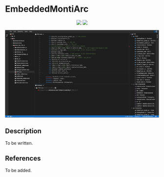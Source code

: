 # EmbeddedMontiArc
<p align="center">
    <img src="https://img.shields.io/badge/Extension_Version-0.1.1-blue.svg?longCache=true&style=flat-square"/>
    <img src="https://img.shields.io/badge/Grammar_Version-0.0.8-blue.svg?longCache=true&style=flat-square"/>
</p>
<p align="center">
    <img src="doc/images/embeddedmontiarc.png"/>
</p>

## Description
To be written.

## References
To be added.

<!-- ## Application Programming Interface
The API documentation for this module can be found
[here](https://embeddedmontiarc.github.io/Elysium/plugins/embeddedmontiarc/docs). -->